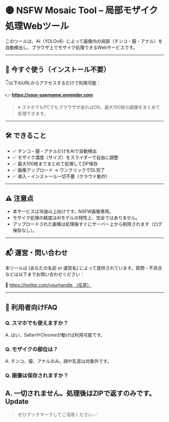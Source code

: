 # 🟡 NSFW Mosaic Tool – 局部モザイク処理Webツール

このツールは、AI（YOLOv8）によって画像内の局部（チンコ・膣・アナル）を自動検出し、ブラウザ上でモザイク処理できるWebサービスです。

---

## 🔗 今すぐ使う（インストール不要）

👇以下のURLからアクセスするだけで利用可能：

👉 **https://your-username.onrender.com**

> ※ スマホでもPCでもブラウザがあればOK。最大100枚の画像をまとめて処理できます。

---

## 🛠️ できること

- ✅ チンコ・膣・アナルだけをAIで自動検出
- ✅ モザイク濃度（サイズ）をスライダーで自由に調整
- ✅ 最大100枚までまとめて処理してZIP保存
- ✅ 画像アップロード → ワンクリックでDL完了
- ✅ 導入・インストール一切不要（クラウド動作）

---

## ⚠️ 注意点

- 本サービスは18歳以上向けです。NSFW画像専用。
- モザイク処理の精度はAIモデルの特性上、完全ではありません。
- アップロードされた画像は処理後すぐにサーバー上から削除されます（ログ保存なし）。

---

## 📬 運営・問い合わせ

本ツールは [あなたの名前 or 運営名] によって提供されています。質問・不具合などは以下までお問い合わせください：


🔗 [https://twitter.com/yourhandle （任意）](https://x.com/deneiR18)

---

## 🧠 利用者向けFAQ

### Q. スマホでも使えますか？
A. はい、SafariやChromeが動けば利用可能です。

### Q. モザイクの部位は？
A. チンコ、膣、アナルのみ。顔や乳首は対象外です。

### Q. 画像は保存されますか？
A. 一切されません。処理後はZIPで返すのみです。
Update
---

> ぜひブックマークしてご活用ください ✅

